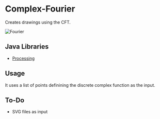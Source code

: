 # Complex-Fourier
Creates drawings using the CFT.

![Fourier](https://user-images.githubusercontent.com/36821728/127330736-8612042f-9136-4925-908d-be203976029e.png)

## Java Libraries
* [Processing](https://processing.org/)

## Usage
It uses a list of points definining the discrete complex function as the input.

## To-Do
- SVG files as input
